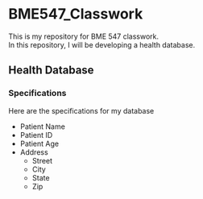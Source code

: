 # BME547_Classwork

This is my repository for BME 547 classwork.  
In this repository, I will be developing a health database.

## Health Database
### Specifications
Here are the specifications for my database
* Patient Name
* Patient ID
* Patient Age
* Address
  - Street
  - City
  - State
  - Zip
